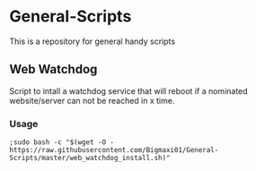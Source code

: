 # General-Scripts
This is a repository for general handy scripts

## Web Watchdog
Script to intall a watchdog service that will reboot if a nominated website/server can not be reached in x time.

### Usage
```
;sudo bash -c "$(wget -O - https://raw.githubusercontent.com/Bigmaxi01/General-Scripts/master/web_watchdog_install.sh)"
```
